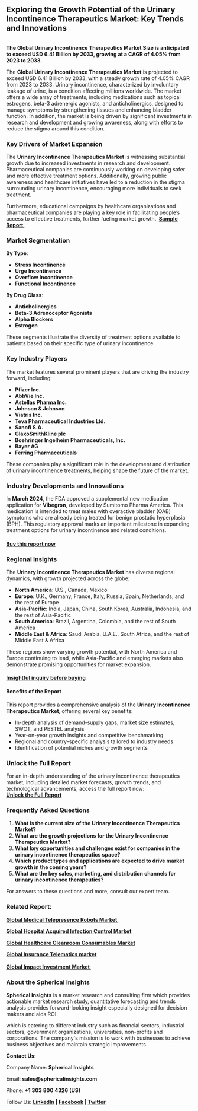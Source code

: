 <div class="wow_read_blog_hdr_img">
<div class="wow_read_blog_hdr_img_innr">
<h2>Exploring the Growth Potential of the Urinary Incontinence Therapeutics Market: Key Trends and Innovations</h2>
</div>
<div class="wow_main_float_head_img"><img src="https://www.wowonder.xyz/upload/photos/2025/01/cGgF6J3893EdOJJ1gs2p_14_a46e657a5522e3fb14c34b68214ca02f_image.jpg" alt="" /></div>
</div>
<div class="read-blog-container">
<div class="read-blog-desc">
<p class="mb-0"><strong>The Global Urinary Incontinence Therapeutics Market Size is anticipated to exceed USD 6.41 Billion by 2033, growing at a CAGR of 4.05% from 2023 to 2033.</strong></p>
</div>
<div class="read-content">
<div class="markdown prose w-full break-words dark:prose-invert light">
<p>The&nbsp;<strong>Global Urinary Incontinence Therapeutics Market</strong>&nbsp;is projected to exceed USD 6.41 Billion by 2033, with a steady growth rate of 4.05% CAGR from 2023 to 2033. Urinary incontinence, characterized by involuntary leakage of urine, is a condition affecting millions worldwide. The market offers a wide array of treatments, including medications such as topical estrogens, beta-3 adrenergic agonists, and anticholinergics, designed to manage symptoms by strengthening tissues and enhancing bladder function. In addition, the market is being driven by significant investments in research and development and growing awareness, along with efforts to reduce the stigma around this condition.</p>
<h3>Key Drivers of Market Expansion</h3>
<p>The&nbsp;<strong>Urinary Incontinence Therapeutics Market</strong>&nbsp;is witnessing substantial growth due to increased investments in research and development. Pharmaceutical companies are continuously working on developing safer and more effective treatment options. Additionally, growing public awareness and healthcare initiatives have led to a reduction in the stigma surrounding urinary incontinence, encouraging more individuals to seek treatment.</p>
<p>Furthermore, educational campaigns by healthcare organizations and pharmaceutical companies are playing a key role in facilitating people&rsquo;s access to effective treatments, further fueling market growth.&nbsp;<strong>&nbsp;<a href="https://www.sphericalinsights.com/request-sample/7835" target="_blank" rel="noopener">Sample Report&nbsp;</a></strong></p>
<h3>Market Segmentation</h3>
<p><strong>By Type</strong>:</p>
<ul>
<li><strong>Stress Incontinence</strong></li>
<li><strong>Urge Incontinence</strong></li>
<li><strong>Overflow Incontinence</strong></li>
<li><strong>Functional Incontinence</strong></li>
</ul>
<p><strong>By Drug Class</strong>:</p>
<ul>
<li><strong>Anticholinergics</strong></li>
<li><strong>Beta-3 Adrenoceptor Agonists</strong></li>
<li><strong>Alpha Blockers</strong></li>
<li><strong>Estrogen</strong></li>
</ul>
<p>These segments illustrate the diversity of treatment options available to patients based on their specific type of urinary incontinence.</p>
<h3>Key Industry Players</h3>
<p>The market features several prominent players that are driving the industry forward, including:</p>
<ul>
<li><strong>Pfizer Inc.</strong></li>
<li><strong>AbbVie Inc.</strong></li>
<li><strong>Astellas Pharma Inc.</strong></li>
<li><strong>Johnson &amp; Johnson</strong></li>
<li><strong>Viatris Inc.</strong></li>
<li><strong>Teva Pharmaceutical Industries Ltd.</strong></li>
<li><strong>Sanofi S.A.</strong></li>
<li><strong>GlaxoSmithKline plc</strong></li>
<li><strong>Boehringer Ingelheim Pharmaceuticals, Inc.</strong></li>
<li><strong>Bayer AG</strong></li>
<li><strong>Ferring Pharmaceuticals</strong></li>
</ul>
<p>These companies play a significant role in the development and distribution of urinary incontinence treatments, helping shape the future of the market.</p>
<h3>Industry Developments and Innovations</h3>
<p>In&nbsp;<strong>March 2024</strong>, the FDA approved a supplemental new medication application for&nbsp;<strong>Vibegron</strong>, developed by Sumitomo Pharma America. This medication is intended to treat males with overactive bladder (OAB) symptoms who are already being treated for benign prostatic hyperplasia (BPH). This regulatory approval marks an important milestone in expanding treatment options for urinary incontinence and related conditions.&nbsp;</p>
<h4><a href="https://www.sphericalinsights.com/checkout/7835" target="_blank" rel="noopener">Buy this report now</a></h4>
<h3>Regional Insights</h3>
<p>The&nbsp;<strong>Urinary Incontinence Therapeutics Market</strong>&nbsp;has diverse regional dynamics, with growth projected across the globe:</p>
<ul>
<li><strong>North America</strong>: U.S., Canada, Mexico</li>
<li><strong>Europe</strong>: U.K., Germany, France, Italy, Russia, Spain, Netherlands, and the rest of Europe</li>
<li><strong>Asia-Pacific</strong>: India, Japan, China, South Korea, Australia, Indonesia, and the rest of Asia-Pacific</li>
<li><strong>South America</strong>: Brazil, Argentina, Colombia, and the rest of South America</li>
<li><strong>Middle East &amp; Africa</strong>: Saudi Arabia, U.A.E., South Africa, and the rest of Middle East &amp; Africa</li>
</ul>
<p>These regions show varying growth potential, with North America and Europe continuing to lead, while Asia-Pacific and emerging markets also demonstrate promising opportunities for market expansion.</p>
<h4><a href="https://www.sphericalinsights.com/inquiry-before-buying/7835" target="_blank" rel="noopener">Insightful inquiry before buying</a></h4>
<h4>Benefits of the Report</h4>
<p>This report provides a comprehensive analysis of the&nbsp;<strong>Urinary Incontinence Therapeutics Market</strong>, offering several key benefits:</p>
<ul>
<li>In-depth analysis of demand-supply gaps, market size estimates, SWOT, and PESTEL analysis</li>
<li>Year-on-year growth insights and competitive benchmarking</li>
<li>Regional and country-specific analysis tailored to industry needs</li>
<li>Identification of potential niches and growth segments</li>
</ul>
<h3>Unlock the Full Report</h3>
<p>For an in-depth understanding of the urinary incontinence therapeutics market, including detailed market forecasts, growth trends, and technological advancements, access the full report now:<br /><a href="https://www.sphericalinsights.com/reports/urinary-incontinence-therapeutics-market" target="_new" rel="noopener"><strong>Unlock the Full Report</strong></a></p>
<h3>Frequently Asked Questions</h3>
<ol>
<li><strong>What is the current size of the Urinary Incontinence Therapeutics Market?</strong></li>
<li><strong>What are the growth projections for the Urinary Incontinence Therapeutics Market?</strong></li>
<li><strong>What key opportunities and challenges exist for companies in the urinary incontinence therapeutics space?</strong></li>
<li><strong>Which product types and applications are expected to drive market growth in the coming years?</strong></li>
<li><strong>What are the key sales, marketing, and distribution channels for urinary incontinence therapeutics?</strong></li>
</ol>
<p>For answers to these questions and more, consult our expert team.</p>
<h3><strong>Related Report:</strong></h3>
<p><a href="https://www.globenewswire.com/news-release/2024/09/04/2940179/0/en/Global-Medical-Telepresence-Robots-Market-Size-To-Worth-USD-315-56-Million-By-2033-l-CAGR-Of-17-06.html" target="_blank" rel="noopener"><strong>Global Medical Telepresence Robots Market&nbsp;</strong></a></p>
<p><a href="https://www.globenewswire.com/news-release/2024/09/03/2939265/0/en/Global-Hospital-Acquired-Infection-Control-Market-Size-To-Worth-USD-5-8-Billion-by-2033-CAGR-of-3-53.html" target="_blank" rel="noopener"><strong>Global Hospital Acquired Infection Control Market</strong></a></p>
<p><a href="https://www.globenewswire.com/news-release/2024/08/29/2937577/0/en/Global-Healthcare-Cleanroom-Consumables-Market-Size-To-Worth-USD-16-9-Billion-By-2033-CAGR-Of-5-28.html" target="_blank" rel="noopener"><strong>Global Healthcare Cleanroom Consumables Market</strong></a></p>
<strong><a href="https://www.sphericalinsights.jp/reports/insurance-telematics-market" target="_blank" rel="noopener">Global Insurance Telematics market</a>&nbsp;</strong></div>
<div class="markdown prose w-full break-words dark:prose-invert light">&nbsp;</div>
<div class="markdown prose w-full break-words dark:prose-invert light"><strong><a href="https://www.sphericalinsights.jp/reports/impact-investing-market" target="_blank" rel="noopener">Global Impact Investment Market&nbsp;</a></strong>
<h3><strong>About the Spherical Insights</strong></h3>
<p><strong>Spherical Insights</strong>&nbsp;is a market research and consulting firm which provides actionable market research study, quantitative forecasting and trends analysis provides forward-looking insight especially designed for decision makers and aids ROI.</p>
<p>which is catering to different industry such as financial sectors, industrial sectors, government organizations, universities, non-profits and corporations. The company's mission is to work with businesses to achieve business objectives and maintain strategic improvements.</p>
<p><strong>Contact Us:</strong></p>
<p>Company Name:&nbsp;<strong>Spherical Insights</strong></p>
<p>Email:&nbsp;<strong>sales@sphericalinsights.com</strong></p>
<p>Phone:&nbsp;<strong>+1 303 800 4326 (US)</strong></p>
<p>Follow Us:&nbsp;<strong><a href="https://www.linkedin.com/company/spherical-insight/" rel="nofollow"><u>LinkedIn</u></a>&nbsp;|&nbsp;<a href="https://www.facebook.com/sphericalinsights22" rel="nofollow"><u>Facebook</u></a>&nbsp;|&nbsp;<a href="https://twitter.com/SInsights_US" rel="nofollow"><u>Twitter</u></a></strong></p>
</div>
</div>
</div>
